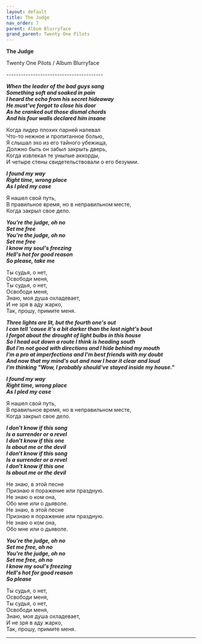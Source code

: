 ```yaml
---  
layout: default  
title: The Judge  
nav_order: 7  
parent: Album Blurryface  
grand_parent: Twenty One Pilots  
---  
```


**The Judge**
<p>
Twenty One Pilots / Album Blurryface
</p>  
----------------------------------------

**_When the leader of the bad guys sang  
Something soft and soaked in pain  
I heard the echo from his secret hideaway  
He must've forgot to close his door  
As he cranked out those dismal chords  
And his four walls declared him insane_**  

Когда лидер плохих парней напевал  
Что-то нежное и пропитанное болью,  
Я слышал эхо из его тайного убежища,  
Должно быть он забыл закрыть дверь,  
Когда извлекал те унылые аккорды,  
И четыре стены свидетельствовали о его безумии.  

**_I found my way  
Right time, wrong place  
As I pled my case_**  

Я нашел свой путь,  
В правильное время, но в неправильном месте,  
Когда закрыл свое дело.  

**_You're the judge, oh no  
Set me free  
You're the judge, oh no  
Set me free  
I know my soul's freezing  
Hell's hot for good reason  
So please, take me_**  

Ты судья, о нет,  
Освободи меня,  
Ты судья, о нет,  
Освободи меня,  
Знаю, моя душа охладевает,  
И не зря в аду жарко,  
Так, прошу, примите меня.  

**_Three lights are lit, but the fourth one's out  
I can tell 'cause it's a bit darker than the last night's bout  
I forgot about the drought of light bulbs in this house  
So I head out down a route I think is heading south  
But I'm not good with directions and I hide behind my mouth  
I'm a pro at imperfections and I'm best friends with my doubt  
And now that my mind's out and now I hear it clear and loud  
I'm thinking "Wow, I probably should've stayed inside my house."_**  

**_I found my way  
Right time, wrong place  
As I pled my case_**  

Я нашел свой путь,  
В правильное время, но в неправильном месте,  
Когда закрыл свое дело.  

**_I don't know if this song  
Is a surrender or a revel  
I don't know if this one  
Is about me or the devil  
I don't know if this song  
Is a surrender or a revel  
I don't know if this one  
Is about me or the devil_**  

Не знаю, в этой песне  
Признаю я поражение или праздную.  
Не знаю о ком она,  
Обо мне или о дьяволе.  
Не знаю, в этой песне  
Признаю я поражение или праздную.  
Не знаю о ком она,  
Обо мне или о дьяволе.  

**_You're the judge, oh no  
Set me free, oh no  
You're the judge, oh no  
Set me free, oh no  
I know my soul's freezing  
Hell's hot for good reason  
So please_**  

Ты судья, о нет,  
Освободи меня,  
Ты судья, о нет,  
Освободи меня,  
Знаю, моя душа охладевает,  
И не зря в аду жарко,  
Так, прошу, примите меня.  

- - -
